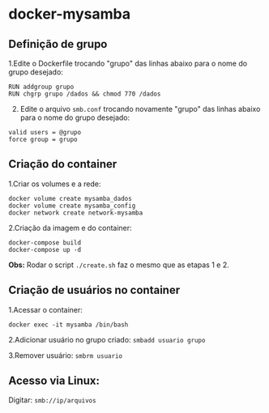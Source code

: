 # docker-mysamba

## Definição de grupo

1.Edite o Dockerfile trocando "grupo" das linhas abaixo para o nome do grupo desejado:

```
RUN addgroup grupo
RUN chgrp grupo /dados && chmod 770 /dados
```

2. Edite o arquivo `smb.conf` trocando novamente "grupo" das linhas abaixo para o nome do grupo desejado:

```
valid users = @grupo
force group = grupo
```

## Criação do container

1.Criar os volumes e a rede:

```
docker volume create mysamba_dados
docker volume create mysamba_config
docker network create network-mysamba
```

2.Criação da imagem e do container:

```
docker-compose build
docker-compose up -d
```
**Obs:** Rodar o script `./create.sh` faz o mesmo que as etapas 1 e 2.

## Criação de usuários no container

1.Acessar o container:

`docker exec -it mysamba /bin/bash`

2.Adicionar usuário no grupo criado:  `smbadd usuario grupo`

3.Remover usuário:  `smbrm usuario`

## Acesso via Linux:

Digitar: `smb://ip/arquivos`
